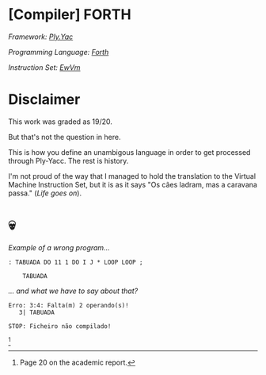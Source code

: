 # [Compiler] FORTH

*Framework: [Ply.Yac](https://www.dabeaz.com/ply/ply.html)*

*Programming Language: [Forth](https://www.forth.com/starting-forth/1-forth-stacks-dictionary/)*

*Instruction Set: [EwVm](https://ewvm.epl.di.uminho.pt/)*

# Disclaimer
This work was graded as 19/20.

But that's not the question in here.

This is how you define an unambigous language in order to get processed through Ply-Yacc. The rest is history.

I'm not proud of the way that I managed to hold the translation to the Virtual Machine Instruction Set, but it is as it says "Os cães ladram, mas a caravana passa." (*Life goes on*).

# 💀

*Example of a wrong program...*

```FORTH
: TABUADA DO 11 1 DO I J * LOOP LOOP ;

    TABUADA
```

*... and what we have to say about that?*
```
Erro: 3:4: Falta(m) 2 operando(s)!
   3| TABUADA

STOP: Ficheiro não compilado!
```

[^1]

[^1]: Page 20 on the academic report.
